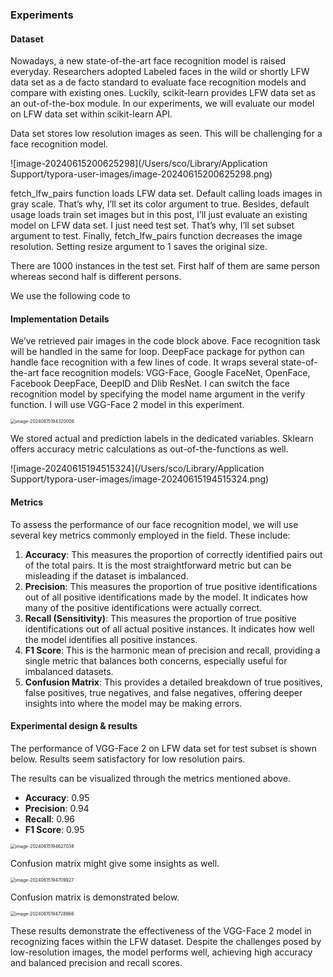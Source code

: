 ### Experiments

#### Dataset

Nowadays, a new state-of-the-art face recognition model is raised everyday. Researchers adopted Labeled faces in the wild or shortly LFW data set as a de facto standard to evaluate face recognition models and compare with existing ones. Luckily, scikit-learn provides LFW data set as an out-of-the-box module. In our experiments, we will evaluate our model on LFW data set within scikit-learn API.

Data set stores low resolution images as seen. This will be challenging for a face recognition model.

![image-20240615200625298](/Users/sco/Library/Application Support/typora-user-images/image-20240615200625298.png)

fetch_lfw_pairs function loads LFW data set. Default calling loads images in gray scale. That’s why, I’ll set its color argument to true. Besides, default usage loads train set images but in this post, I’ll just evaluate an existing model on LFW data set. I just need test set. That’s why, I’ll set subset argument to test. Finally, fetch_lfw_pairs function decreases the image resolution. Setting resize argument to 1 saves the original size. 

There are 1000 instances in the test set. First half of them are same person whereas second half is different persons.

We use the following code to 



#### Implementation Details

We’ve retrieved pair images in the code block above. Face recognition task will be handled in the same for loop. DeepFace package for python can handle face recognition with a few lines of code. It wraps several state-of-the-art face recognition models: VGG-Face, Google FaceNet, OpenFace, Facebook DeepFace, DeepID and Dlib ResNet. I can switch the face recognition model by specifying the model name argument in the verify function. I will use VGG-Face 2 model in this experiment.

<img src="/Users/sco/Library/Application Support/typora-user-images/image-20240615194320006.png" alt="image-20240615194320006" style="zoom:50%;" />

We stored actual and prediction labels in the dedicated variables. Sklearn offers accuracy metric calculations as out-of-the-functions as well.

![image-20240615194515324](/Users/sco/Library/Application Support/typora-user-images/image-20240615194515324.png)



#### Metrics

To assess the performance of our face recognition model, we will use several key metrics commonly employed in the field. These include:

1. **Accuracy**: This measures the proportion of correctly identified pairs out of the total pairs. It is the most straightforward metric but can be misleading if the dataset is imbalanced.
2. **Precision**: This measures the proportion of true positive identifications out of all positive identifications made by the model. It indicates how many of the positive identifications were actually correct.
3. **Recall (Sensitivity)**: This measures the proportion of true positive identifications out of all actual positive instances. It indicates how well the model identifies all positive instances.
4. **F1 Score**: This is the harmonic mean of precision and recall, providing a single metric that balances both concerns, especially useful for imbalanced datasets.
5. **Confusion Matrix**: This provides a detailed breakdown of true positives, false positives, true negatives, and false negatives, offering deeper insights into where the model may be making errors.



#### Experimental design & results

The performance of VGG-Face 2 on LFW data set for test subset is shown below. Results seem satisfactory for low resolution pairs.

The results can be visualized through the metrics mentioned above.

- **Accuracy**: 0.95
- **Precision**: 0.94
- **Recall**: 0.96
- **F1 Score**: 0.95

<img src="/Users/sco/Library/Application Support/typora-user-images/image-20240615194627038.png" alt="image-20240615194627038" style="zoom:50%;" />

Confusion matrix might give some insights as well.

<img src="/Users/sco/Library/Application Support/typora-user-images/image-20240615194709927.png" alt="image-20240615194709927" style="zoom:50%;" />

Confusion matrix is demonstrated below.

<img src="/Users/sco/Library/Application Support/typora-user-images/image-20240615194728866.png" alt="image-20240615194728866" style="zoom:50%;" />

These results demonstrate the effectiveness of the VGG-Face 2 model in recognizing faces within the LFW dataset. Despite the challenges posed by low-resolution images, the model performs well, achieving high accuracy and balanced precision and recall scores.
